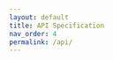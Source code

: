 ```yaml
---
layout: default
title: API Specification
nav_order: 4
permalink: /api/
---
```


<div id="redoc-container" style="min-height: 85vh;"></div>

<style>
/* Force Redoc page full width */
@media (min-width: 1024px) {
  /* Remove every JTD wrapper width */
  .container,
  .container-lg,
  .page,
  .page-content,
  .main,
  .main-content,
  .content,
  .wrap {
    max-width: none !important;
    width: 100% !important;
  }

  .main-content {
    padding-left: 1.5rem !important;
    padding-right: 1.5rem !important;
  }

  /* Stretch Redoc fully */
  #redoc-container {
    max-width: none !important;
    width: 100% !important;
    min-height: 85vh;
  }
}
</style>

<script src="https://cdn.redoc.ly/redoc/latest/bundles/redoc.standalone.js" defer></script>
<script>
window.addEventListener('DOMContentLoaded', function () {
  Redoc.init(
    '{{ site.baseurl }}/api/openapi.yaml',
    {
      scrollYOffset: 60,
      hideDownloadButton: false,
      expandResponses: "200,201",
      theme: {
        colors: { primary: { main: "#2b6cb0" } },
        typography: { fontSize: "16px", lineHeight: "1.6" }
      }
    },
    document.getElementById('redoc-container')
  );
});
</script>
